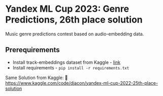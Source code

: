 # Yandex ML Cup 2023: Genre Predictions, 26th place solution
Music genre predictions contest based on audio-embedding data.

## Prerequirements
- Install track-embeddings dataset from Kaggle - [link](https://www.kaggle.com/datasets/sharthz23/yandex-cup-2023-recsys/data?select=track_embeddings)
- Install requirements - `pip install -r requirements.txt`

Same Solution from Kaggle: 🔗 https://www.kaggle.com/code/djacon/yandex-ml-cup-2022-25th-place-solution